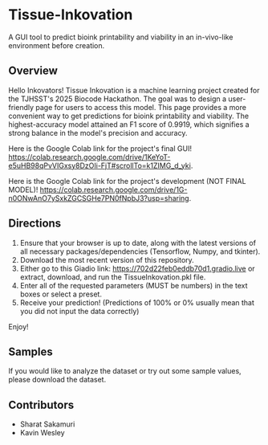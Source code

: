 # Tissue-Inkovation
A GUI tool to predict bioink printability and viability in an in-vivo-like environment before creation.

## Overview
Hello Inkovators! Tissue Inkovation is a machine learning project created for the TJHSST's 2025 Biocode Hackathon. The goal was to design a user-friendly page for users to access this model. This page provides a more convenient way to get predictions for bioink printability and viability. The highest-accuracy model attained an F1 score of 0.9919, which signifies a strong balance in the model's precision and accuracy.

Here is the Google Colab link for the project's final GUI! https://colab.research.google.com/drive/1KeYoT-e5uHB98qPvVIGxsy8DzOIi-FjT#scrollTo=k1ZIMG_d_yki.

Here is the Google Colab link for the project's development (NOT FINAL MODEL)! https://colab.research.google.com/drive/1G-n0ONwAnO7ySxkZGCSGHe7PN0fNpbJ3?usp=sharing.

## Directions
1. Ensure that your browser is up to date, along with the latest versions of all necessary packages/dependencies (Tensorflow, Numpy, and tkinter).
2. Download the most recent version of this repository.
3. Either go to this Giadio link: https://702d22feb0eddb70d1.gradio.live or extract, download, and run the TissueInkovation.pkl file.
4. Enter all of the requested parameters (MUST be numbers) in the text boxes or select a preset.
5. Receive your prediction! (Predictions of 100% or 0% usually mean that you did not input the data correctly)

Enjoy!

## Samples
If you would like to analyze the dataset or try out some sample values, please download the dataset.

## Contributors
 - Sharat Sakamuri
 - Kavin Wesley
